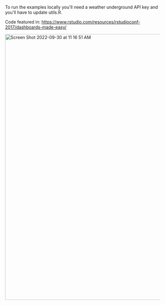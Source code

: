 
To run the examples locally you'll need a weather underground API key and you'll
have to update utils.R.

Code featured in: 
https://www.rstudio.com/resources/rstudioconf-2017/dashboards-made-easy/ 

<img width="862" alt="Screen Shot 2022-09-30 at 11 16 51 AM" src="https://user-images.githubusercontent.com/15901072/193323084-6af74046-f6d8-4108-b389-c95e84c6b0d0.png">
